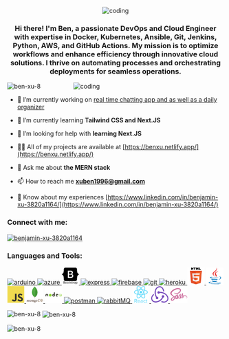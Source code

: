 <p align="center">
<img alt = "coding" width = "600" src = "https://thumbs.gfycat.com/AccurateYawningAnchovy-max-1mb.gif">
</p>
<h3 align="center"> Hi there! I'm Ben, a passionate DevOps and Cloud Engineer with expertise in Docker, Kubernetes, Ansible, Git, Jenkins, Python, AWS, and GitHub Actions. My mission is to optimize workflows and enhance efficiency through innovative cloud solutions. I thrive on automating processes and orchestrating deployments for seamless operations.</h3>
<img align = "right" alt = "coding" width = "350" src = "https://i.pinimg.com/originals/8d/62/1f/8d621f66f551b6a39072473d52280ff0.gif">


<p align="left"> <img src="https://komarev.com/ghpvc/?username=ben-xu-8&label=Profile%20views&color=0e75b6&style=flat" alt="ben-xu-8" /> </p>

- 🔭 I’m currently working on [real time chatting app and as well as a daily organizer](https://connectchat.netlify.app/)

- 🌱 I’m currently learning **Tailwind CSS and Next.JS**

- 🤝 I’m looking for help with **learning Next.JS**

- 👨‍💻 All of my projects are available at [https://benxu.netlify.app/](https://benxu.netlify.app/)

- 💬 Ask me about **the MERN stack**

- 📫 How to reach me **xuben1996@gmail.com**

- 📄 Know about my experiences [https://www.linkedin.com/in/benjamin-xu-3820a1164/](https://www.linkedin.com/in/benjamin-xu-3820a1164/)

<h3 align="left">Connect with me:</h3>
<p align="left">
<a href="https://linkedin.com/in/benjamin-xu-3820a1164" target="blank"><img align="center" src="https://raw.githubusercontent.com/rahuldkjain/github-profile-readme-generator/master/src/images/icons/Social/linked-in-alt.svg" alt="benjamin-xu-3820a1164" height="30" width="40" /></a>
</p>

<h3 align="left">Languages and Tools:</h3>
<p align="left"> <a href="https://www.arduino.cc/" target="_blank" rel="noreferrer"> <img src="https://cdn.worldvectorlogo.com/logos/arduino-1.svg" alt="arduino" width="40" height="40"/> </a> <a href="https://azure.microsoft.com/en-in/" target="_blank" rel="noreferrer"> <img src="https://www.vectorlogo.zone/logos/microsoft_azure/microsoft_azure-icon.svg" alt="azure" width="40" height="40"/> </a> <a href="https://getbootstrap.com" target="_blank" rel="noreferrer"> <img src="https://raw.githubusercontent.com/devicons/devicon/master/icons/bootstrap/bootstrap-plain-wordmark.svg" alt="bootstrap" width="40" height="40"/> </a> <a href="https://expressjs.com" target="_blank" rel="noreferrer"> <img src="https://expressjs.com/images/express-facebook-share.png" alt="express" width="40" height="40"/> </a> <a href="https://firebase.google.com/" target="_blank" rel="noreferrer"> <img src="https://www.vectorlogo.zone/logos/firebase/firebase-icon.svg" alt="firebase" width="40" height="40"/> </a> <a href="https://git-scm.com/" target="_blank" rel="noreferrer"> <img src="https://www.vectorlogo.zone/logos/git-scm/git-scm-icon.svg" alt="git" width="40" height="40"/> </a> <a href="https://heroku.com" target="_blank" rel="noreferrer"> <img src="https://www.vectorlogo.zone/logos/heroku/heroku-icon.svg" alt="heroku" width="40" height="40"/> </a> <a href="https://www.w3.org/html/" target="_blank" rel="noreferrer"> <img src="https://raw.githubusercontent.com/devicons/devicon/master/icons/html5/html5-original-wordmark.svg" alt="html5" width="40" height="40"/> </a> <a href="https://www.java.com" target="_blank" rel="noreferrer"> <img src="https://raw.githubusercontent.com/devicons/devicon/master/icons/java/java-original.svg" alt="java" width="40" height="40"/> </a> <a href="https://developer.mozilla.org/en-US/docs/Web/JavaScript" target="_blank" rel="noreferrer"> <img src="https://raw.githubusercontent.com/devicons/devicon/master/icons/javascript/javascript-original.svg" alt="javascript" width="40" height="40"/> </a> <a href="https://www.mongodb.com/" target="_blank" rel="noreferrer"> <img src="https://raw.githubusercontent.com/devicons/devicon/master/icons/mongodb/mongodb-original-wordmark.svg" alt="mongodb" width="40" height="40"/> </a> <a href="https://nodejs.org" target="_blank" rel="noreferrer"> <img src="https://raw.githubusercontent.com/devicons/devicon/master/icons/nodejs/nodejs-original-wordmark.svg" alt="nodejs" width="40" height="40"/> </a> <a href="https://postman.com" target="_blank" rel="noreferrer"> <img src="https://www.vectorlogo.zone/logos/getpostman/getpostman-icon.svg" alt="postman" width="40" height="40"/> </a> <a href="https://www.rabbitmq.com" target="_blank" rel="noreferrer"> <img src="https://www.vectorlogo.zone/logos/rabbitmq/rabbitmq-icon.svg" alt="rabbitMQ" width="40" height="40"/> </a> <a href="https://reactjs.org/" target="_blank" rel="noreferrer"> <img src="https://raw.githubusercontent.com/devicons/devicon/master/icons/react/react-original-wordmark.svg" alt="react" width="40" height="40"/> </a> <a href="https://redux.js.org" target="_blank" rel="noreferrer"> <img src="https://raw.githubusercontent.com/devicons/devicon/master/icons/redux/redux-original.svg" alt="redux" width="40" height="40"/> </a> <a href="https://sass-lang.com" target="_blank" rel="noreferrer"> <img src="https://raw.githubusercontent.com/devicons/devicon/master/icons/sass/sass-original.svg" alt="sass" width="40" height="40"/> </a> </p>

<p><img align="left" src="https://github-readme-stats.vercel.app/api/top-langs?username=ben-xu-8&show_icons=true&locale=en&layout=compact" alt="ben-xu-8" /></p>

<p>&nbsp;<img align="center" src="https://github-readme-stats.vercel.app/api?username=ben-xu-8&show_icons=true&locale=en" alt="ben-xu-8" /></p>

<p><img align="center" src="https://github-readme-streak-stats.herokuapp.com/?user=ben-xu-8&" alt="ben-xu-8" /></p>
